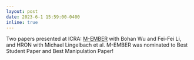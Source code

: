 ```yaml
---
layout: post
date: 2023-6-1 15:59:00-0400
inline: true
---
```


Two papers presented at ICRA: [M-EMBER](arxiv.org/abs/2305.13567) with Bohan Wu and Fei-Fei Li, and HRON with Michael Lingelbach et al. M-EMBER was nominated to Best Student Paper and Best Manipulation Paper!